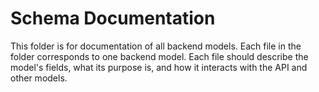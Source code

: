 # Schema Documentation

This folder is for documentation of all backend models. Each file in the folder
corresponds to one backend model. Each file should describe the model's fields,
what its purpose is, and how it interacts with the API and other models.